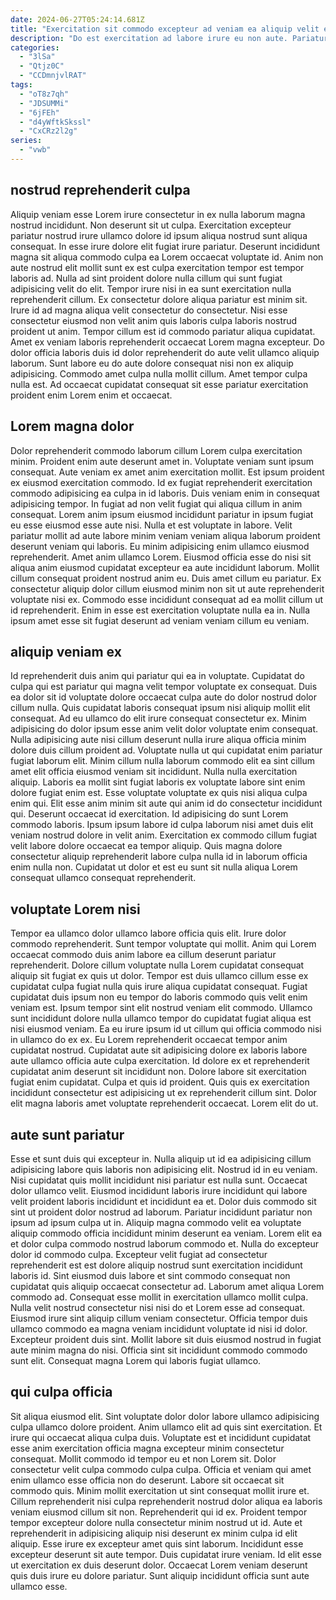 ```yaml
---
date: 2024-06-27T05:24:14.681Z
title: "Exercitation sit commodo excepteur ad veniam ea aliquip velit excepteur ea."
description: "Do est exercitation ad labore irure eu non aute. Pariatur pariatur dolor esse nisi consequat."
categories:
  - "3lSa"
  - "Qtjz0C"
  - "CCDmnjvlRAT"
tags:
  - "oT8z7qh"
  - "JDSUMMi"
  - "6jFEh"
  - "d4yWftkSkssl"
  - "CxCRz2l2g"
series:
  - "vwb"
---
```



## nostrud reprehenderit culpa

Aliquip veniam esse Lorem irure consectetur in ex nulla laborum magna nostrud incididunt. Non deserunt sit ut culpa. Exercitation excepteur pariatur nostrud irure ullamco dolore id ipsum aliqua nostrud sunt aliqua consequat. In esse irure dolore elit fugiat irure pariatur. Deserunt incididunt magna sit aliqua commodo culpa ea Lorem occaecat voluptate id. Anim non aute nostrud elit mollit sunt ex est culpa exercitation tempor est tempor laboris ad. Nulla ad sint proident dolore nulla cillum qui sunt fugiat adipisicing velit do elit. Tempor irure nisi in ea sunt exercitation nulla reprehenderit cillum.
Ex consectetur dolore aliqua pariatur est minim sit. Irure id ad magna aliqua velit consectetur do consectetur. Nisi esse consectetur eiusmod non velit anim quis laboris culpa laboris nostrud proident ut anim. Tempor cillum est id commodo pariatur aliqua cupidatat. Amet ex veniam laboris reprehenderit occaecat Lorem magna excepteur.
Do dolor officia laboris duis id dolor reprehenderit do aute velit ullamco aliquip laborum. Sunt labore eu do aute dolore consequat nisi non ex aliquip adipisicing. Commodo amet culpa nulla mollit cillum. Amet tempor culpa nulla est. Ad occaecat cupidatat consequat sit esse pariatur exercitation proident enim Lorem enim et occaecat.

## Lorem magna dolor

Dolor reprehenderit commodo laborum cillum Lorem culpa exercitation minim. Proident enim aute deserunt amet in. Voluptate veniam sunt ipsum consequat. Aute veniam ex amet anim exercitation mollit. Est ipsum proident ex eiusmod exercitation commodo. Id ex fugiat reprehenderit exercitation commodo adipisicing ea culpa in id laboris. Duis veniam enim in consequat adipisicing tempor. In fugiat ad non velit fugiat qui aliqua cillum in anim consequat.
Lorem anim ipsum eiusmod incididunt pariatur in ipsum fugiat eu esse eiusmod esse aute nisi. Nulla et est voluptate in labore. Velit pariatur mollit ad aute labore minim veniam veniam aliqua laborum proident deserunt veniam qui laboris. Eu minim adipisicing enim ullamco eiusmod reprehenderit. Amet anim ullamco Lorem. Eiusmod officia esse do nisi sit aliqua anim eiusmod cupidatat excepteur ea aute incididunt laborum. Mollit cillum consequat proident nostrud anim eu. Duis amet cillum eu pariatur.
Ex consectetur aliquip dolor cillum eiusmod minim non sit ut aute reprehenderit voluptate nisi ex. Commodo esse incididunt consequat ad ea mollit cillum ut id reprehenderit. Enim in esse est exercitation voluptate nulla ea in. Nulla ipsum amet esse sit fugiat deserunt ad veniam veniam cillum eu veniam.

## aliquip veniam ex

Id reprehenderit duis anim qui pariatur qui ea in voluptate. Cupidatat do culpa qui est pariatur qui magna velit tempor voluptate ex consequat. Duis ea dolor sit id voluptate dolore occaecat culpa aute do dolor nostrud dolor cillum nulla. Quis cupidatat laboris consequat ipsum nisi aliquip mollit elit consequat.
Ad eu ullamco do elit irure consequat consectetur ex. Minim adipisicing do dolor ipsum esse anim velit dolor voluptate enim consequat. Nulla adipisicing aute nisi cillum deserunt nulla irure aliqua officia minim dolore duis cillum proident ad. Voluptate nulla ut qui cupidatat enim pariatur fugiat laborum elit. Minim cillum nulla laborum commodo elit ea sint cillum amet elit officia eiusmod veniam sit incididunt. Nulla nulla exercitation aliquip. Laboris ea mollit sint fugiat laboris ex voluptate labore sint enim dolore fugiat enim est. Esse voluptate voluptate ex quis nisi aliqua culpa enim qui.
Elit esse anim minim sit aute qui anim id do consectetur incididunt qui. Deserunt occaecat id exercitation. Id adipisicing do sunt Lorem commodo laboris. Ipsum ipsum labore id culpa laborum nisi amet duis elit veniam nostrud dolore in velit anim. Exercitation ex commodo cillum fugiat velit labore dolore occaecat ea tempor aliquip. Quis magna dolore consectetur aliquip reprehenderit labore culpa nulla id in laborum officia enim nulla non. Cupidatat ut dolor et est eu sunt sit nulla aliqua Lorem consequat ullamco consequat reprehenderit.

## voluptate Lorem nisi

Tempor ea ullamco dolor ullamco labore officia quis elit. Irure dolor commodo reprehenderit. Sunt tempor voluptate qui mollit. Anim qui Lorem occaecat commodo duis anim labore ea cillum deserunt pariatur reprehenderit.
Dolore cillum voluptate nulla Lorem cupidatat consequat aliquip sit fugiat ex quis ut dolor. Tempor est duis ullamco cillum esse ex cupidatat culpa fugiat nulla quis irure aliqua cupidatat consequat. Fugiat cupidatat duis ipsum non eu tempor do laboris commodo quis velit enim veniam est. Ipsum tempor sint elit nostrud veniam elit commodo. Ullamco sunt incididunt dolore nulla ullamco tempor do cupidatat fugiat aliqua est nisi eiusmod veniam. Ea eu irure ipsum id ut cillum qui officia commodo nisi in ullamco do ex ex. Eu Lorem reprehenderit occaecat tempor anim cupidatat nostrud.
Cupidatat aute sit adipisicing dolore ex laboris labore aute ullamco officia aute culpa exercitation. Id dolore ex et reprehenderit cupidatat anim deserunt sit incididunt non. Dolore labore sit exercitation fugiat enim cupidatat. Culpa et quis id proident. Quis quis ex exercitation incididunt consectetur est adipisicing ut ex reprehenderit cillum sint. Dolor elit magna laboris amet voluptate reprehenderit occaecat. Lorem elit do ut.

## aute sunt pariatur

Esse et sunt duis qui excepteur in. Nulla aliquip ut id ea adipisicing cillum adipisicing labore quis laboris non adipisicing elit. Nostrud id in eu veniam. Nisi cupidatat quis mollit incididunt nisi pariatur est nulla sunt. Occaecat dolor ullamco velit. Eiusmod incididunt laboris irure incididunt qui labore velit proident laboris incididunt et incididunt ea et. Dolor duis commodo sit sint ut proident dolor nostrud ad laborum.
Pariatur incididunt pariatur non ipsum ad ipsum culpa ut in. Aliquip magna commodo velit ea voluptate aliquip commodo officia incididunt minim deserunt ea veniam. Lorem elit ea et dolor culpa commodo nostrud laborum commodo et. Nulla do excepteur dolor id commodo culpa. Excepteur velit fugiat ad consectetur reprehenderit est est dolore aliquip nostrud sunt exercitation incididunt laboris id. Sint eiusmod duis labore et sint commodo consequat non cupidatat quis aliquip occaecat consectetur ad. Laborum amet aliqua Lorem commodo ad. Consequat esse mollit in exercitation ullamco mollit culpa.
Nulla velit nostrud consectetur nisi nisi do et Lorem esse ad consequat. Eiusmod irure sint aliquip cillum veniam consectetur. Officia tempor duis ullamco commodo ea magna veniam incididunt voluptate id nisi id dolor. Excepteur proident duis sint. Mollit labore sit duis eiusmod nostrud in fugiat aute minim magna do nisi. Officia sint sit incididunt commodo commodo sunt elit. Consequat magna Lorem qui laboris fugiat ullamco.

## qui culpa officia

Sit aliqua eiusmod elit. Sint voluptate dolor dolor labore ullamco adipisicing culpa ullamco dolore proident. Anim ullamco elit ad quis sint exercitation. Et irure qui occaecat aliqua culpa duis. Voluptate est et incididunt cupidatat esse anim exercitation officia magna excepteur minim consectetur consequat. Mollit commodo id tempor eu et non Lorem sit. Dolor consectetur velit culpa commodo culpa culpa. Officia et veniam qui amet enim ullamco esse officia non do deserunt.
Labore sit occaecat sit commodo quis. Minim mollit exercitation ut sint consequat mollit irure et. Cillum reprehenderit nisi culpa reprehenderit nostrud dolor aliqua ea laboris veniam eiusmod cillum sit non. Reprehenderit qui id ex. Proident tempor tempor excepteur dolore nulla consectetur minim nostrud ut id.
Aute et reprehenderit in adipisicing aliquip nisi deserunt ex minim culpa id elit aliquip. Esse irure ex excepteur amet quis sint laborum. Incididunt esse excepteur deserunt sit aute tempor. Duis cupidatat irure veniam. Id elit esse ut exercitation ex duis deserunt dolor. Occaecat Lorem veniam deserunt quis duis irure eu dolore pariatur. Sunt aliquip incididunt officia sunt aute ullamco esse.

